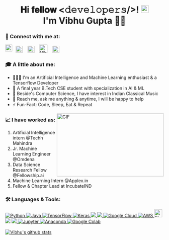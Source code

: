 <h1 align="center"> 𝐇i 𝐟𝐞𝐥𝐥𝐨𝐰 <𝚍𝚎𝚟𝚎𝚕𝚘𝚙𝚎𝚛𝚜/>! <img src="https://github.com/TheDudeThatCode/TheDudeThatCode/blob/master/Assets/Earth.gif" width=24><br>
I'm Vibhu Gupta 👨‍💻</h1>

### 🔗 Connect with me at: 
&nbsp; 
<a href="https://www.linkedin.com/in/vibhu-gupta-10616/">
   <img alt="Vibhu's LinkdeIN" width="22px" src="https://www.iconsdb.com/icons/preview/white/linkedin-3-xl.png" /></a>
&nbsp;&nbsp;
<a href="https://www.instagram.com/vibhu10616/">
   <img alt="Vibhu's Instagram" width="22px" src="https://www.iconsdb.com/icons/preview/white/instagram-xxl.png" /></a>
&nbsp;&nbsp;
<a href="https://discord.com/users/708630824412643402">
   <img alt="Vibhu Gupta Discord" width="26px" src="https://www.iconsdb.com/icons/preview/white/discord-2-xxl.png" /></a>
&nbsp;&nbsp;
<a href="https://t.me/Vibhu10616">
   <img alt="Vibhu's Telegram" width="22px" src="https://www.iconsdb.com/icons/preview/white/telegram-xxl.png" /></a>
&nbsp;&nbsp;
<a href="https://twitter.com/Vibhu31598482">
   <img align="left" alt="Vibhu Gupta Twitter" width="22px" src="https://www.iconsdb.com/icons/preview/white/twitter-4-xl.png" /></a>
<br/>

### 🎓 A little about me:
- 👨🏽‍💻 I'm an Artificial Intelligence and Machine Learning enthusiast & a Tensorflow Developer 
- 🎯 A final year B.Tech CSE student with specialization in AI & ML 
- 🎸 Beside's Computer Science, I have interest in Indian Classical Music
- 💬 Reach me, ask me anything & anytime, I will be happy to help
- ⚡️ Fun-Fact: Code, Sleep, Eat & Repeat

<img align="right" alt="GIF" width=340 height=200 src="https://raw.githubusercontent.com/abhisheknaiidu/abhisheknaiidu/master/code.gif">

### 📈 I have worked as:
   1. Artificial Intelligence intern @Techh Mahindra
   2. Jr. Machine Learning Engineer @Omdena
   3. Data Science Research Fellow @Fellowship.ai
   4. Machine Learning Intern @Applex.in
   5. Fellow & Chapter Lead at IncubateIND

### 🛠 Languages & Tools:

<p align="left">  
  <a href="https://www.python.org/" target="_blank"> <img alt="Python" src="https://img.shields.io/badge/python%20-%2314354C.svg?&style=for-the-badge&logo=python&logoColor=white"/> </a> 
  <a href="https://www.oracle.com/java/technologies/" target="_blank"> <img alt="Java" src="https://img.shields.io/badge/Java-2C2D72?style=for-the-badge&logo=java&logoColor=white"/> </a>
  <a href="https://tensorflow.org/" target="_blank"> <img alt="TensorFlow" src="https://img.shields.io/badge/TensorFlow%20-%23FF6F00.svg?&style=for-the-badge&logo=TensorFlow&logoColor=white"/> </a> 
  <a href="https://keras.io/" target="_blank"> <img alt="Keras" src="https://img.shields.io/badge/Keras%20-%23D00000.svg?&style=for-the-badge&logo=Keras&logoColor=white"/> </a>
  <a href="https://opencv.org/" target="_blank"> <img src="https://img.shields.io/badge/opencv-%23white.svg?style=for-the-badge&logo=opencv&logoColor=white" /> </a>
  <a href="https://sklearn.org/" target="_blank"> <img src=" https://img.shields.io/badge/scikit--learn-%23F7931E.svg?style=for-the-badge&logo=scikit-learn&logoColor=white"/> </a>  
  <a href = "https://cloud.google.com/" target = "_blank"> <img alt="Google Cloud" src="https://img.shields.io/badge/Google%20Cloud%20-%234285F4.svg?&style=for-the-badge&logo=google-cloud&logoColor=white" /> </a> 
  <a href="https://aws.amazon.com/" target="_blank"> <img alt="AWS" src="https://img.shields.io/badge/AWS-%23FF9900.svg?style=for-the-badge&logo=amazon-aws&logoColor=white" /> </a> 
  <a href="https://streamlit.io/" target="_blank"> <img src="https://img.shields.io/badge/Streamlit-282C34?logo=streamlit" alt="Streamlit logo" title="Heroku" height="25"/> </a> 
  <a href="https://www.heroku.com/" target="_blank"> <img src="https://img.shields.io/badge/heroku-%23430098.svg?style=for-the-badge&logo=heroku&logoColor=white" /></a> 
  <a href="https://git-scm.com/" target="_blank"> <img src="https://img.shields.io/badge/git-%23121011.svg?style=for-the-badge&logo=git&logoColor=white" /> </a> 
  <a href="https://jupyter.org/" target="_blank"> <img alt="Jupyter" src="https://img.shields.io/badge/Jupyter%20-%23F37626.svg?&style=for-the-badge&logo=Jupyter&logoColor=white" /> </a> 
  <a href="https://www.anaconda.com/" target="_blank"> <img alt="Anaconda" src="https://img.shields.io/badge/Anaconda-%2344A833.svg?style=for-the-badge&logo=anaconda&logoColor=white" /> </a> 
   <a href="https://colab.research.google.com/" target="_blank"> <img alt="Google Colab" src="https://img.shields.io/badge/Google Colab-F9AB00?style=for-the-badge&logo=Google-Colab&logoColor=white" /> </a> 

 <br/>
<a href="https://github.com/Vibhugupta10616">
 <br/>
 <img align="center" src="https://github-readme-stats.vercel.app/api?username=Vibhugupta10616&show_icons=true&theme=dark&line_height=27" alt="Vibhu's github stats"/>
</a>
